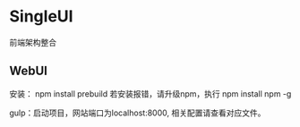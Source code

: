 # SingleUI
前端架构整合

WebUI
----------
安装：
npm install prebuild
若安装报错，请升级npm，执行 npm install npm -g

gulp：启动项目，网站端口为localhost:8000, 相关配置请查看对应文件。
